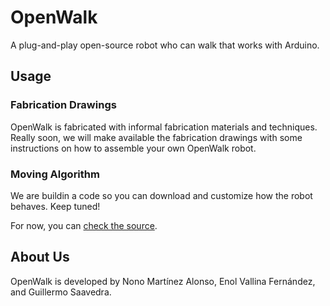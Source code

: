 # OpenWalk

A plug-and-play open-source robot who can walk that works with Arduino.

## Usage

### Fabrication Drawings

OpenWalk is fabricated with informal fabrication materials and techniques. Really soon, we will make available the fabrication drawings with some instructions on how to assemble your own OpenWalk robot.

### Moving Algorithm

We are buildin a code so you can download and customize how the robot behaves. Keep tuned!

For now, you can [check the source](https://github.com/nonoesp/OpenWalk/blob/master/OpenWalk.ino).

## About Us

OpenWalk is developed by Nono Martínez Alonso, Enol Vallina Fernández, and Guillermo Saavedra.